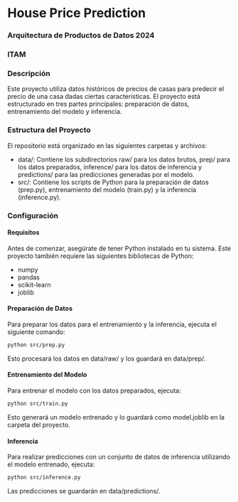 # House Price Prediction
### Arquitectura de Productos de Datos 2024
### ITAM

### Descripción 
Este proyecto utiliza datos históricos de precios de casas para predecir el precio de una casa dadas ciertas características. El proyecto está estructurado en tres partes principales: preparación de datos, entrenamiento del modelo y inferencia.

### Estructura del Proyecto 
El repositorio está organizado en las siguientes carpetas y archivos:

* data/: Contiene los subdirectorios raw/ para los datos brutos, prep/ para los datos preparados, inference/ para los datos de inferencia y predictions/ para las predicciones generadas por el modelo. 
* src/: Contiene los scripts de Python para la preparación de datos (prep.py), entrenamiento del modelo (train.py) y la inferencia (inference.py).

### Configuración 
#### Requisitos 
Antes de comenzar, asegúrate de tener Python instalado en tu sistema. Este proyecto también requiere las siguientes bibliotecas de Python: 
* numpy 
* pandas 
* scikit-learn 
* joblib

#### Preparación de Datos 
Para preparar los datos para el entrenamiento y la inferencia, ejecuta el siguiente comando: 

```bash
python src/prep.py 
```

Esto procesará los datos en data/raw/ y los guardará en data/prep/.

#### Entrenamiento del Modelo 
Para entrenar el modelo con los datos preparados, ejecuta: 
```bash
python src/train.py 
```
Esto generará un modelo entrenado y lo guardará como model.joblib en la carpeta del proyecto.

#### Inferencia
Para realizar predicciones con un conjunto de datos de inferencia utilizando el modelo entrenado, ejecuta: 
```bash
python src/inference.py
```
Las predicciones se guardarán en data/predictions/.